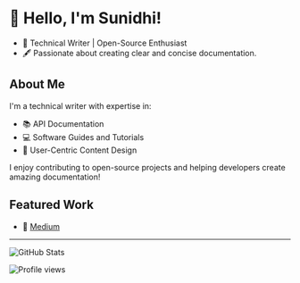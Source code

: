 # 👋 Hello, I'm Sunidhi!
- 🌟 Technical Writer | Open-Source Enthusiast
- 🖋️ Passionate about creating clear and concise documentation.
## About Me
I'm a technical writer with expertise in:
- 📚 API Documentation
- 💻 Software Guides and Tutorials
- 🎨 User-Centric Content Design

I enjoy contributing to open-source projects and helping developers create amazing documentation!

## Featured Work
- 📝 [Medium](https://medium.com/@sunidhyn0007)

 --------------------------------------------------------------------------------------------


![GitHub Stats](https://github-readme-stats.vercel.app/api?username=Sunidhiyn&show_icons=true)

![Profile views](https://komarev.com/ghpvc/?username=Sunidhiyn&color=blue)

  


<!--
**Sunidhiyn/Sunidhiyn** is a ✨ _special_ ✨ repository because its `README.md` (this file) appears on your GitHub profile.

Here are some ideas to get you started:

- 🔭 I’m currently working on ...
- 🌱 I’m currently learning ...
- 👯 I’m looking to collaborate on ...
- 🤔 I’m looking for help with ...
- 💬 Ask me about ...
- 📫 How to reach me: ...
- 😄 Pronouns: ...
- ⚡ Fun fact: ...
-->

